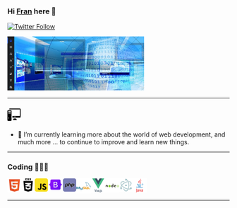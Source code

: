 
### Hi [Fran][website] here 👋

[![Twitter Follow](https://img.shields.io/twitter/follow/fran_crr7?color=1DA1F2&logo=twitter&style=flat-square)](https://twitter.com/fran_crr7)

<img  width="310px" src="/Icons/headimg.png">

---

 ### <img  width="30px" src="/Icons/pc-computer.png">

<!--- 🔭 I’m currently working on my own projects
related to web development ... -->
- 🌱 I’m currently learning more about the world of web development, and much more ... to continue to improve and learn new things.
<!--- 👯 I’m looking to collaborate on ...
- 🤔 I’m looking for help with ...
- 💬 Ask me about ...
- 📫 How to reach me: ...
- 😄 Pronouns: ...
- ⚡ Fun fact: ...
-->

---

### Coding 👨🏻‍💻  

<img align="left" alt="HTML" width="32px" src="/Icons/html.png" /> 
<img align="left" alt="CSS" width="30px" src="/Icons/css.png" />
<img align="left" alt="JAVASCRIPT" width="30px" src="/Icons/JAVASCRIPT.png" />
<img align="left" alt="boostrap" width="34px" src="/Icons/boostrap.png" />
<img align="left" alt="PHP" width="30px" src="/Icons/php.png" />
<img align="left" alt="Mysql" width="34px" src="/Icons/mysql.png" />
<img align="left" alt="VueJS" width="32px" src="/Icons/VueJS.png" />
<img align="left" alt="nodejs" width="32px" src="/Icons/nodejs.png" />
<img align="left" alt="electron" width="30px" src="/Icons/electron.png" />
<img  alt="java" width="32px" src="/Icons/java.png" />

---
<br/>

<!-- LINKS -->
[website]: https://github.com/fran-cr

